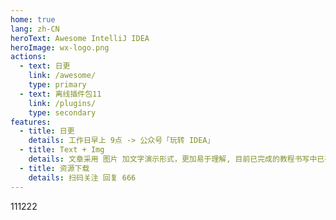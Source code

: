 ```yaml
---
home: true
lang: zh-CN
heroText: Awesome IntelliJ IDEA
heroImage: wx-logo.png
actions:
  - text: 日更
    link: /awesome/
    type: primary
  - text: 离线插件包11
    link: /plugins/
    type: secondary
features:
  - title: 日更
    details: 工作日早上 9点 -> 公众号「玩转 IDEA」
  - title: Text + Img
    details: 文章采用 图片 加文字演示形式，更加易于理解, 目前已完成的教程书写中已有 500 多张图, 总大小 200MB
  - title: 资源下载
    details: 扫码关注 回复 666
---
```

111222
